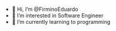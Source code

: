 - 👋 Hi, I’m @FirminoEduardo
- 👀 I’m interested in Software Engineer
- 🌱 I’m currently learning to programming

<!---
FirminoEduardo/FirminoEduardo is a ✨ special ✨ repository because its `README.md` (this file) appears on your GitHub profile.
You can click the Preview link to take a look at your changes.
--->
